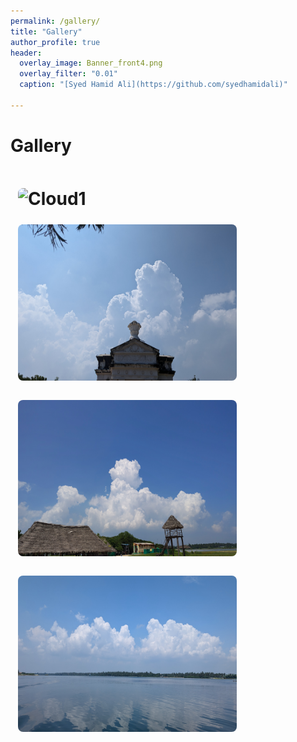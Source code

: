 ```yaml
---
permalink: /gallery/
title: "Gallery"
author_profile: true
header:
  overlay_image: Banner_front4.png
  overlay_filter: "0.01"
  caption: "[Syed Hamid Ali](https://github.com/syedhamidali)"

---
```

<html>
<head>
<style>
img {
  border-radius: 20px;
  padding: 12px;
  width:350px;
  height:250px
}
</style>
</head>
<body>

<!-- div {
  text-align: justify;
}

div:after {
  content: "";
  display: inline-block;
  width: 100%;
} -->

<!-- ![AMS talk](/images/myclicked/pondiriver_cloudsys.jpg){: .align-left width="300px" height="250px" margin-right}

![AMS talk](/images/myclicked/pondibeach_cloud.jpg){: .align-right width="300px" height="250px" margin-right}

![AMS talk](/images/myclicked/pondibeach_cloud2.jpg){: .align-left width="300px" height="250px" margin-right}

![AMS talk](/images/myclicked/pondicity_cloud.jpg){: .align-center width="300px" height="250px" margin-right} -->
<h1>Gallery</h1>
<h1>
<img src="/images/myclicked/pondiriver_cloudsys.jpg" alt="Cloud1"  >
<img src="/images/myclicked/pondicity_cloud.jpg" alt="Cloud1"  >
<img src="/images/myclicked/pondibeach_cloud.jpg" alt="Cloud1"  >
<img src="/images/myclicked/pondiriver_cloudsys2.jpg" alt="Cloud1"  >
</h1>
